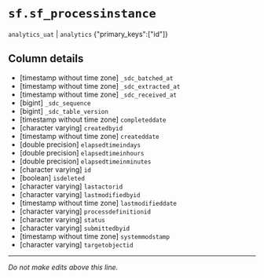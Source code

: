 # `sf.sf_processinstance`
`analytics_uat` | `analytics`
{"primary_keys":["id"]}

## Column details
* [timestamp without time zone] `_sdc_batched_at`
* [timestamp without time zone] `_sdc_extracted_at`
* [timestamp without time zone] `_sdc_received_at`
* [bigint]    `_sdc_sequence`
* [bigint]    `_sdc_table_version`
* [timestamp without time zone] `completeddate`
* [character varying] `createdbyid`
* [timestamp without time zone] `createddate`
* [double precision] `elapsedtimeindays`
* [double precision] `elapsedtimeinhours`
* [double precision] `elapsedtimeinminutes`
* [character varying] `id`
* [boolean]   `isdeleted`
* [character varying] `lastactorid`
* [character varying] `lastmodifiedbyid`
* [timestamp without time zone] `lastmodifieddate`
* [character varying] `processdefinitionid`
* [character varying] `status`
* [character varying] `submittedbyid`
* [timestamp without time zone] `systemmodstamp`
* [character varying] `targetobjectid`

-------------------------------------------------------------------------------
*Do not make edits above this line.*
